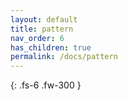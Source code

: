 ```yaml
---
layout: default
title: pattern
nav_order: 6
has_children: true
permalink: /docs/pattern
---
```


{: .fs-6 .fw-300 }
